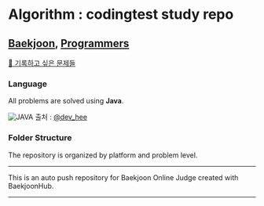 # Algorithm : codingtest study repo
## [Baekjoon](https://www.acmicpc.net/), [Programmers](https://programmers.co.kr/)

[📖 기록하고 싶은 문제들](https://resilient-kingfisher-b90.notion.site/Algorithm-Coding-Test-10e52a72b8de802481a5dea40211ec7f?pvs=4)

### Language
All problems are solved using **Java**.<br>

![JAVA](https://velog.velcdn.com/images/heelieben/post/2be03f69-3ac7-4013-bd5b-1a7662e7436d/image.png)
출처 : [@dev_hee](https://velog.io/@heelieben/%EA%B0%9C%EB%B0%9C%EC%A7%84%EC%8A%A4-%EC%A7%A4-%EB%8D%B0%EB%A0%A4%EA%B0%80%EC%84%B8%EC%9A%942)


### Folder Structure
The repository is organized by platform and problem level.

---
This is an auto push repository for Baekjoon Online Judge created with BaekjoonHub.

---
